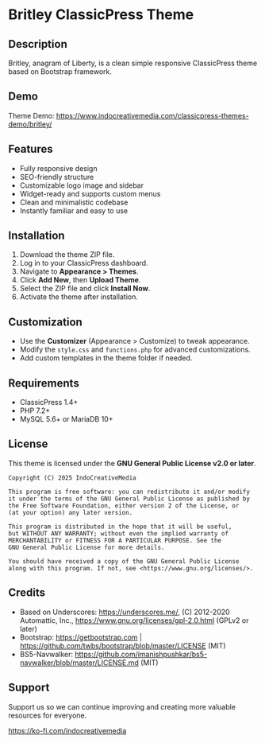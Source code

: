 # Britley ClassicPress Theme

## Description
Britley, anagram of Liberty, is a clean simple responsive ClassicPress theme based on Bootstrap framework.

## Demo
Theme Demo: https://www.indocreativemedia.com/classicpress-themes-demo/britley/

## Features
- Fully responsive design
- SEO-friendly structure
- Customizable logo image and sidebar
- Widget-ready and supports custom menus
- Clean and minimalistic codebase
- Instantly familiar and easy to use

## Installation
1. Download the theme ZIP file.
2. Log in to your ClassicPress dashboard.
3. Navigate to **Appearance > Themes**.
4. Click **Add New**, then **Upload Theme**.
5. Select the ZIP file and click **Install Now**.
6. Activate the theme after installation.

## Customization
- Use the **Customizer** (Appearance > Customize) to tweak appearance.
- Modify the `style.css` and `functions.php` for advanced customizations.
- Add custom templates in the theme folder if needed.

## Requirements
- ClassicPress 1.4+
- PHP 7.2+
- MySQL 5.6+ or MariaDB 10+

## License
This theme is licensed under the **GNU General Public License v2.0 or later**.

```
Copyright (C) 2025 IndoCreativeMedia

This program is free software: you can redistribute it and/or modify
it under the terms of the GNU General Public License as published by
the Free Software Foundation, either version 2 of the License, or
(at your option) any later version.

This program is distributed in the hope that it will be useful,
but WITHOUT ANY WARRANTY; without even the implied warranty of
MERCHANTABILITY or FITNESS FOR A PARTICULAR PURPOSE. See the
GNU General Public License for more details.

You should have received a copy of the GNU General Public License
along with this program. If not, see <https://www.gnu.org/licenses/>.
```

## Credits
* Based on Underscores: https://underscores.me/, (C) 2012-2020 Automattic, Inc., https://www.gnu.org/licenses/gpl-2.0.html (GPLv2 or later)
* Bootstrap: https://getbootstrap.com | https://github.com/twbs/bootstrap/blob/master/LICENSE (MIT)
* BS5-Navwalker: https://github.com/imanishpushkar/bs5-navwalker/blob/master/LICENSE.md (MIT)

## Support
Support us so we can continue improving and creating more valuable resources for everyone.

https://ko-fi.com/indocreativemedia
